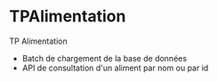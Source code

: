 # TPAlimentation
TP Alimentation 
- Batch de chargement de la base de données
- API de consultation d'un aliment par nom ou par id

